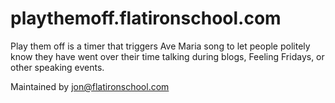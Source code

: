 # playthemoff.flatironschool.com

Play them off is a timer that triggers Ave Maria song to let people politely know they have went over their time talking during blogs, Feeling Fridays, or other speaking events.

Maintained by jon@flatironschool.com

